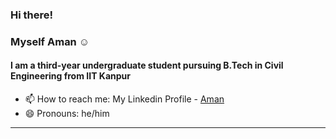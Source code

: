 ### Hi there!
### Myself Aman :relaxed:

#### I am a third-year undergraduate student pursuing B.Tech in Civil Engineering from IIT Kanpur
<!-- ### AI/ML Enthusiast :v: -->


<!-- 🔭 I’m currently working as a volunteer data scientist at SDG AI Lab. <br>-->
<!-- - 🌱 I’m currently learning CV, HCI  - 👯 I’m looking to collaborate on ...  - 🤔 I’m looking for help with   - 💬 Ask me about ... <br> -->
- 📫 How to reach me: My Linkedin Profile - [Aman](https://www.linkedin.com/in/amanks20) <br>
- 😄 Pronouns: he/him <br>
<!--- ⚡ Fun fact: ...-->

<hr>
<!-- 
# My Contributions
![My Activity](https://activity-graph.herokuapp.com/graph?username=amanks-20&theme=xcode) -->
